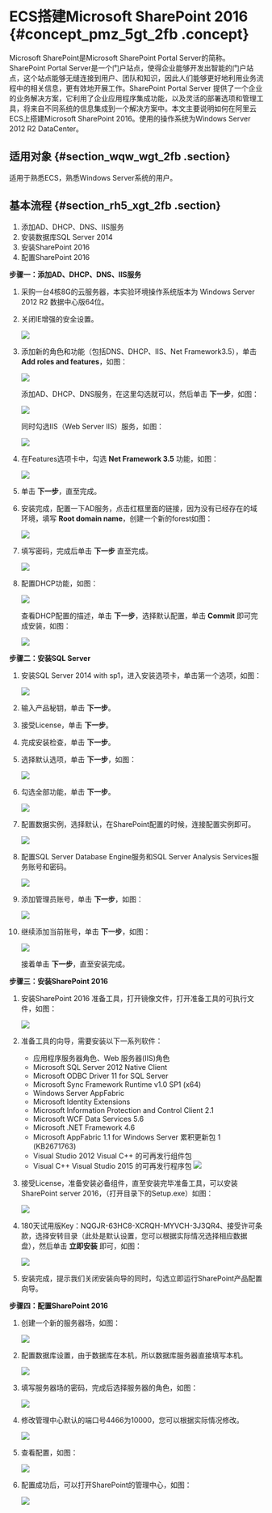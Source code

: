 # ECS搭建Microsoft SharePoint 2016 {#concept_pmz_5gt_2fb .concept}

Microsoft SharePoint是Microsoft SharePoint Portal Server的简称。SharePoint Portal Server是一个门户站点，使得企业能够开发出智能的门户站点，这个站点能够无缝连接到用户、团队和知识，因此人们能够更好地利用业务流程中的相关信息，更有效地开展工作。SharePoint Portal Server 提供了一个企业的业务解决方案，它利用了企业应用程序集成功能，以及灵活的部署选项和管理工具，将来自不同系统的信息集成到一个解决方案中。本文主要说明如何在阿里云ECS上搭建Microsoft SharePoint 2016。使用的操作系统为Windows Server 2012 R2 DataCenter。

## 适用对象 {#section_wqw_wgt_2fb .section}

适用于熟悉ECS，熟悉Windows Server系统的用户。

## 基本流程 {#section_rh5_xgt_2fb .section}

1.  添加AD、DHCP、DNS、IIS服务
2.  安装数据库SQL Server 2014
3.  安装SharePoint 2016
4.  配置SharePoint 2016

**步骤一：添加AD、DHCP、DNS、IIS服务**

1.  采购一台4核8G的云服务器，本实验环境操作系统版本为 Windows Server 2012 R2 数据中心版64位。
2.  关闭IE增强的安全设置。

    ![](http://static-aliyun-doc.oss-cn-hangzhou.aliyuncs.com/assets/img/9787/154817566312311_zh-CN.png)

3.  添加新的角色和功能（包括DNS、DHCP、IIS、Net Framework3.5），单击 **Add roles and features**，如图：

    ![](http://static-aliyun-doc.oss-cn-hangzhou.aliyuncs.com/assets/img/9787/154817566312312_zh-CN.png)

    添加AD、DHCP、DNS服务，在这里勾选就可以，然后单击 **下一步**，如图：

    ![](http://static-aliyun-doc.oss-cn-hangzhou.aliyuncs.com/assets/img/9787/154817566312313_zh-CN.png)

    同时勾选IIS（Web Server IIS）服务，如图：

    ![](http://static-aliyun-doc.oss-cn-hangzhou.aliyuncs.com/assets/img/9787/154817566312314_zh-CN.png)

4.  在Features选项卡中，勾选 **Net Framework 3.5** 功能，如图：

    ![](http://static-aliyun-doc.oss-cn-hangzhou.aliyuncs.com/assets/img/9787/154817566312316_zh-CN.png)

5.  单击 **下一步**，直至完成。
6.  安装完成，配置一下AD服务，点击红框里面的链接，因为没有已经存在的域环境，填写 **Root domain name**，创建一个新的forest如图：

    ![](http://static-aliyun-doc.oss-cn-hangzhou.aliyuncs.com/assets/img/9787/154817566312317_zh-CN.png)

7.  填写密码，完成后单击 **下一步** 直至完成。

    ![](http://static-aliyun-doc.oss-cn-hangzhou.aliyuncs.com/assets/img/9787/154817566412318_zh-CN.png)

8.  配置DHCP功能，如图：

    ![](http://static-aliyun-doc.oss-cn-hangzhou.aliyuncs.com/assets/img/9787/154817566412321_zh-CN.png)

    查看DHCP配置的描述，单击 **下一步**，选择默认配置，单击 **Commit** 即可完成安装，如图：

    ![](http://static-aliyun-doc.oss-cn-hangzhou.aliyuncs.com/assets/img/9787/154817566412322_zh-CN.png)


**步骤二：安装SQL Server**

1.  安装SQL Server 2014 with sp1，进入安装选项卡，单击第一个选项，如图：

    ![](http://static-aliyun-doc.oss-cn-hangzhou.aliyuncs.com/assets/img/9787/154817566412323_zh-CN.png)

2.  输入产品秘钥，单击 **下一步**。
3.  接受License，单击 **下一步**。
4.  完成安装检查，单击 **下一步**。
5.  选择默认选项，单击 **下一步**，如图：

    ![](http://static-aliyun-doc.oss-cn-hangzhou.aliyuncs.com/assets/img/9787/154817566412324_zh-CN.png)

6.  勾选全部功能，单击 **下一步**。

    ![](http://static-aliyun-doc.oss-cn-hangzhou.aliyuncs.com/assets/img/9787/154817566412325_zh-CN.png)

7.  配置数据实例，选择默认，在SharePoint配置的时候，连接配置实例即可。

    ![](http://static-aliyun-doc.oss-cn-hangzhou.aliyuncs.com/assets/img/9787/154817566412326_zh-CN.png)

8.  配置SQL Server Database Engine服务和SQL Server Analysis Services服务账号和密码。

    ![](http://static-aliyun-doc.oss-cn-hangzhou.aliyuncs.com/assets/img/9787/154817566412328_zh-CN.png)

9.  添加管理员账号，单击 **下一步**，如图：

    ![](http://static-aliyun-doc.oss-cn-hangzhou.aliyuncs.com/assets/img/9787/154817566512329_zh-CN.png)

10. 继续添加当前账号，单击 **下一步**，如图：

    ![](http://static-aliyun-doc.oss-cn-hangzhou.aliyuncs.com/assets/img/9787/154817566512330_zh-CN.png)

    接着单击 **下一步**，直至安装完成。


**步骤三：安装SharePoint 2016**

1.  安装SharePoint 2016 准备工具，打开镜像文件，打开准备工具的可执行文件，如图：

    ![](http://static-aliyun-doc.oss-cn-hangzhou.aliyuncs.com/assets/img/9787/154817566512331_zh-CN.png)

2.  准备工具的向导，需要安装以下一系列软件：

    -   应用程序服务器角色、Web 服务器\(IIS\)角色
    -   Microsoft SQL Server 2012 Native Client
    -   Microsoft ODBC Driver 11 for SQL Server
    -   Microsoft Sync Framework Runtime v1.0 SP1 \(x64\)
    -   Windows Server AppFabric
    -   Microsoft Identity Extensions
    -   Microsoft Information Protection and Control Client 2.1
    -   Microsoft WCF Data Services 5.6
    -   Microsoft .NET Framework 4.6
    -   Microsoft AppFabric 1.1 for Windows Server 累积更新包 1 \(KB2671763\)
    -   Visual Studio 2012 Visual C++ 的可再发行组件包
    -   Visual C++ Visual Studio 2015 的可再发行程序包
    ![](http://static-aliyun-doc.oss-cn-hangzhou.aliyuncs.com/assets/img/9787/154817566512332_zh-CN.png)

3.  接受License，准备安装必备组件，直至安装完毕准备工具，可以安装SharePoint server 2016，（打开目录下的Setup.exe）如图：

    ![](http://static-aliyun-doc.oss-cn-hangzhou.aliyuncs.com/assets/img/9787/154817566512333_zh-CN.png)

4.  180天试用版Key：NQGJR-63HC8-XCRQH-MYVCH-3J3QR4、接受许可条款，选择安转目录（此处是默认设置，您可以根据实际情况选择相应数据盘），然后单击 **立即安装** 即可，如图：

    ![](http://static-aliyun-doc.oss-cn-hangzhou.aliyuncs.com/assets/img/9787/154817566512334_zh-CN.png)

5.  安装完成，提示我们关闭安装向导的同时，勾选立即运行SharePoint产品配置向导。

**步骤四：配置SharePoint 2016**

1.  创建一个新的服务器场，如图：

    ![](http://static-aliyun-doc.oss-cn-hangzhou.aliyuncs.com/assets/img/9787/154817566512335_zh-CN.png)

2.  配置数据库设置，由于数据库在本机，所以数据库服务器直接填写本机。

    ![](http://static-aliyun-doc.oss-cn-hangzhou.aliyuncs.com/assets/img/9787/154817566512336_zh-CN.png)

3.  填写服务器场的密码，完成后选择服务器的角色，如图：

    ![](http://static-aliyun-doc.oss-cn-hangzhou.aliyuncs.com/assets/img/9787/154817566512337_zh-CN.png)

4.  修改管理中心默认的端口号4466为10000，您可以根据实际情况修改。

    ![](http://static-aliyun-doc.oss-cn-hangzhou.aliyuncs.com/assets/img/9787/154817566512338_zh-CN.png)

5.  查看配置，如图：

    ![](http://static-aliyun-doc.oss-cn-hangzhou.aliyuncs.com/assets/img/9787/154817566512339_zh-CN.png)

6.  配置成功后，可以打开SharePoint的管理中心，如图：

    ![](http://static-aliyun-doc.oss-cn-hangzhou.aliyuncs.com/assets/img/9787/154817566612340_zh-CN.png)


